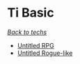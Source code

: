 # Ti Basic
*[Back to techs](./Techs.md)*

- [Untitled RPG](../Games/TiRpg.md)
- [Untitled Rogue-like](../Games/TiRogue.md)